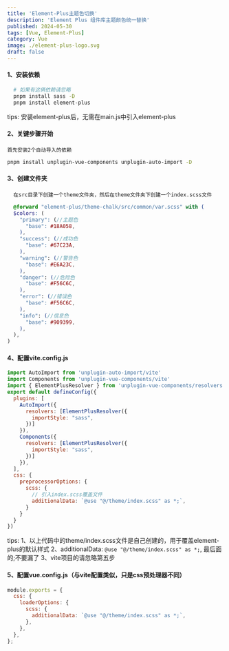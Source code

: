 ```yaml
---
title: 'Element-Plus主题色切换'
description: 'Element Plus 组件库主题颜色统一替换'
published: 2024-05-30
tags: [Vue, Element-Plus]
category: Vue
image: ./element-plus-logo.svg
draft: false
---
```


#### 1、安装依赖

```bash
  # 如果有这俩依赖请忽略
  pnpm install sass -D
  pnpm install element-plus
```

tips: 安装element-plus后，无需在main.js中引入element-plus

#### 2、关键步骤开始

    首先安装2个自动导入的依赖

```bash
pnpm install unplugin-vue-components unplugin-auto-import -D
```

#### 3、创建文件夹
  
      在src目录下创建一个theme文件夹，然后在theme文件夹下创建一个index.scss文件
  
```scss
  @forward "element-plus/theme-chalk/src/common/var.scss" with (
  $colors: (
    "primary": (//主题色
      "base": #18A058,
    ),
    "success": (//成功色
      "base": #67C23A,
    ),
    "warning": (//警告色
      "base": #E6A23C,
    ),
    "danger": (//危险色
      "base": #F56C6C,
    ),
    "error": (//错误色
      "base": #F56C6C,
    ),
    "info": (//信息色
      "base": #909399,
    ),
  ),
)
```

#### 4、配置vite.config.js

```js
import AutoImport from 'unplugin-auto-import/vite'
import Components from 'unplugin-vue-components/vite'
import { ElementPlusResolver } from 'unplugin-vue-components/resolvers'
export default defineConfig({
  plugins: [
    AutoImport({
      resolvers: [ElementPlusResolver({
        importStyle: "sass",
      })]
    }),
    Components({
      resolvers: [ElementPlusResolver({
        importStyle: "sass",
      })]
    }),
  ],
  css: {
    preprocessorOptions: {
      scss: {
        // 引入index.scss覆盖文件
        additionalData: `@use "@/theme/index.scss" as *;`,
      }
    }
  }
})
```

tips:
  1、以上代码中的theme/index.scss文件是自己创建的，用于覆盖element-plus的默认样式
  2、additionalData: `@use "@/theme/index.scss" as *;`, 最后面的;不要漏了
  3、vite项目的请忽略第五步

#### 5、配置vue.config.js（与vite配置类似，只是css预处理器不同）

```js
module.exports = {
  css: {
    loaderOptions: {
      scss: {
        additionalData: `@use "@/theme/index.scss" as *;`,
      },
    },
  },
};
```
